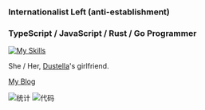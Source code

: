 ### Internationalist Left (anti-establishment)

### TypeScript / JavaScript / Rust / Go Programmer

[![My Skills](https://skillicons.dev/icons?i=js,html,css,ts,react,vue,vite,rust,py,go,dart,kotlin,flutter,vscode,express,fediverse,materialui,fortran,arduino,astro,au,cloudflare,docker,electron,emotion,git,github,githubactions,heroku,jest,linux,latex,md,mongodb,mysql,nextjs,nodejs,nginx,nuxt,ps,pr,postgres,raspberrypi,redis,redux,regex,rollup,sqlite,tailwind,vercel,webpack,windicss,wordpress,workers,bash)](https://skillicons.dev)

She / Her, [Dustella](https://github.com/Dustella)'s girlfriend.

[My Blog](https://stblog.penclub.club)

![统计](https://github-readme-stats.vercel.app/api?username=BeiyanYunyi&show_icons=true)
![代码](https://github-readme-stats.vercel.app/api/top-langs?username=BeiyanYunyi&show_icons=true)
